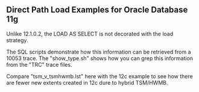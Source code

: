 <h2>Direct Path Load Examples for Oracle Database 11g</h2>

Unlike 12.1.0.2, the LOAD AS SELECT is not decorated with the load strategy. 

The SQL scripts demonstrate how this information can be retrieved from a 10053 trace. The "show_type.sh" shows how you can grep this information from the "TRC" trace files.

Compare "tsm_v_tsmhwmb.lst" here with the 12c example to see how there are fewer new extents created in 12c dure to hybrid TSM/HWMB.
